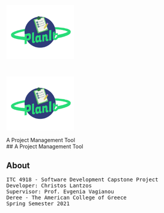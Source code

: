 # <img src='./preview_files/planIt_logo_v2.png' width="180" hight="180">

# <figure>
  <img
  src='./preview_files/planIt_logo_v2.png'
  alt="PlanIt."
  width="180" 
  hight="180">
  <figcaption>A Project Management Tool</figcaption>
</figure>
## A Project Management Tool

## About

<pre>
ITC 4918 - Software Development Capstone Project
Developer: Christos Lantzos
Supervisor: Prof. Evgenia Vagianou
Deree - The American College of Greece
Spring Semester 2021
</pre>
